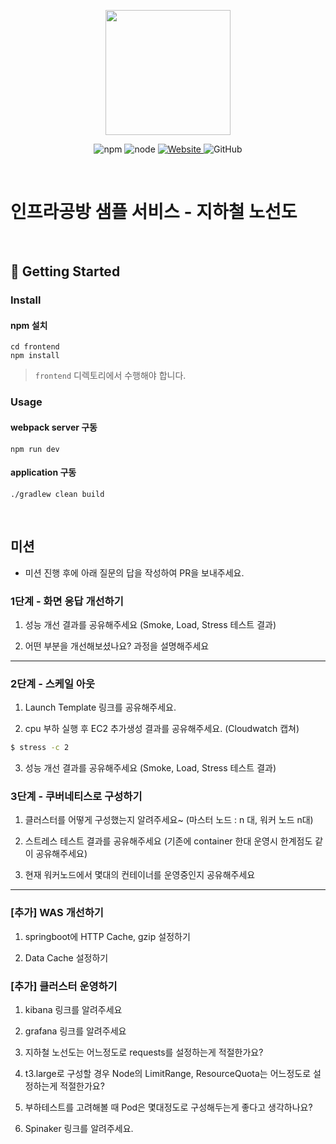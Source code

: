 <p align="center">
    <img width="200px;" src="https://raw.githubusercontent.com/woowacourse/atdd-subway-admin-frontend/master/images/main_logo.png"/>
</p>
<p align="center">
  <img alt="npm" src="https://img.shields.io/badge/npm-%3E%3D%205.5.0-blue">
  <img alt="node" src="https://img.shields.io/badge/node-%3E%3D%209.3.0-blue">
  <a href="https://edu.nextstep.camp/c/R89PYi5H" alt="nextstep atdd">
    <img alt="Website" src="https://img.shields.io/website?url=https%3A%2F%2Fedu.nextstep.camp%2Fc%2FR89PYi5H">
  </a>
  <img alt="GitHub" src="https://img.shields.io/github/license/next-step/atdd-subway-service">
</p>

<br>

# 인프라공방 샘플 서비스 - 지하철 노선도

<br>

## 🚀 Getting Started

### Install
#### npm 설치
```
cd frontend
npm install
```
> `frontend` 디렉토리에서 수행해야 합니다.

### Usage
#### webpack server 구동
```
npm run dev
```
#### application 구동
```
./gradlew clean build
```
<br>

## 미션

* 미션 진행 후에 아래 질문의 답을 작성하여 PR을 보내주세요.


### 1단계 - 화면 응답 개선하기
1. 성능 개선 결과를 공유해주세요 (Smoke, Load, Stress 테스트 결과)

2. 어떤 부분을 개선해보셨나요? 과정을 설명해주세요

---

### 2단계 - 스케일 아웃

1. Launch Template 링크를 공유해주세요.

2. cpu 부하 실행 후 EC2 추가생성 결과를 공유해주세요. (Cloudwatch 캡쳐)

```sh
$ stress -c 2
```

3. 성능 개선 결과를 공유해주세요 (Smoke, Load, Stress 테스트 결과)

### 3단계 - 쿠버네티스로 구성하기
1. 클러스터를 어떻게 구성했는지 알려주세요~ (마스터 노드 : n 대, 워커 노드 n대)

2. 스트레스 테스트 결과를 공유해주세요 (기존에 container 한대 운영시 한계점도 같이 공유해주세요)

3. 현재 워커노드에서 몇대의 컨테이너를 운영중인지 공유해주세요

---

### [추가] WAS 개선하기

1. springboot에 HTTP Cache, gzip 설정하기

2. Data Cache 설정하기


### [추가] 클러스터 운영하기
1. kibana 링크를 알려주세요

2. grafana 링크를 알려주세요

3. 지하철 노선도는 어느정도로 requests를 설정하는게 적절한가요?

4. t3.large로 구성할 경우 Node의 LimitRange, ResourceQuota는 어느정도로 설정하는게 적절한가요?

5. 부하테스트를 고려해볼 때 Pod은 몇대정도로 구성해두는게 좋다고 생각하나요?

6. Spinaker 링크를 알려주세요.
